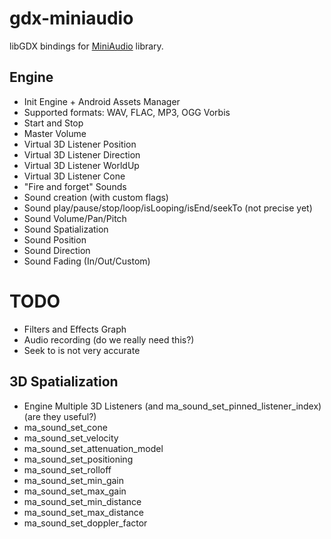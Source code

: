 # gdx-miniaudio

libGDX bindings for [MiniAudio](https://miniaud.io/) library.

## Engine

- Init Engine + Android Assets Manager
- Supported formats: WAV, FLAC, MP3, OGG Vorbis
- Start and Stop
- Master Volume
- Virtual 3D Listener Position
- Virtual 3D Listener Direction
- Virtual 3D Listener WorldUp
- Virtual 3D Listener Cone
- "Fire and forget" Sounds
- Sound creation (with custom flags)
- Sound play/pause/stop/loop/isLooping/isEnd/seekTo (not precise yet)
- Sound Volume/Pan/Pitch
- Sound Spatialization
- Sound Position
- Sound Direction
- Sound Fading (In/Out/Custom)

# TODO

- Filters and Effects Graph
- Audio recording (do we really need this?)
- Seek to is not very accurate

## 3D Spatialization
- Engine Multiple 3D Listeners (and ma_sound_set_pinned_listener_index)(are they useful?)
- ma_sound_set_cone
- ma_sound_set_velocity
- ma_sound_set_attenuation_model
- ma_sound_set_positioning
- ma_sound_set_rolloff
- ma_sound_set_min_gain
- ma_sound_set_max_gain
- ma_sound_set_min_distance
- ma_sound_set_max_distance
- ma_sound_set_doppler_factor